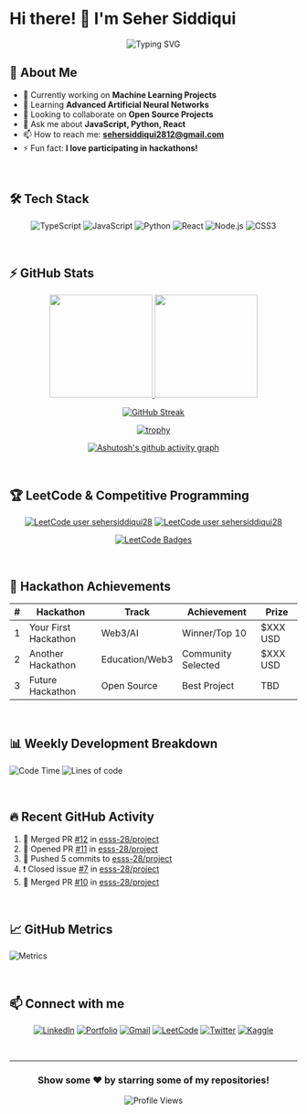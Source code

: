 # Hi there! 👋 I'm Seher Siddiqui

<div align="center">
  <img src="https://readme-typing-svg.herokuapp.com?font=Fira+Code&pause=1000&color=00D9FF&center=true&vCenter=true&width=435&lines=Machine+Learning+Engineer;Competitive+Programmer;Problem+Solver;Research+Contributor" alt="Typing SVG" />
</div>

## 🚀 About Me
- 🔭 Currently working on **Machine Learning Projects**
- 🌱 Learning **Advanced Artificial Neural Networks**
- 👯 Looking to collaborate on **Open Source Projects**
- 💬 Ask me about **JavaScript, Python, React**
- 📫 How to reach me: **sehersiddiqui2812@gmail.com**
- ⚡ Fun fact: **I love participating in hackathons!**

<br>

## 🛠️ Tech Stack

<div align="center">
  
![TypeScript](https://img.shields.io/badge/TypeScript-007ACC?style=for-the-badge&logo=typescript&logoColor=white)
![JavaScript](https://img.shields.io/badge/JavaScript-F7DF1E?style=for-the-badge&logo=javascript&logoColor=black)
![Python](https://img.shields.io/badge/Python-3776AB?style=for-the-badge&logo=python&logoColor=white)
![React](https://img.shields.io/badge/React-20232A?style=for-the-badge&logo=react&logoColor=61DAFB)
![Node.js](https://img.shields.io/badge/Node.js-43853D?style=for-the-badge&logo=node.js&logoColor=white)
![CSS3](https://img.shields.io/badge/CSS3-1572B6?style=for-the-badge&logo=css3&logoColor=white)

</div>

<br>

## ⚡ GitHub Stats

<div align="center">

<!-- GitHub Stats Cards -->
<a href="https://github.com/esss-28">
  <img height="180em" src="https://github-readme-stats.vercel.app/api?username=esss-28&show_icons=true&theme=tokyonight&hide_border=true&bg_color=0D1117&include_all_commits=true&count_private=true" />
  <img height="180em" src="https://github-readme-stats.vercel.app/api/top-langs/?username=esss-28&layout=compact&theme=tokyonight&hide_border=true&bg_color=0D1117" />
</a>

<!-- GitHub Streak Stats -->
[![GitHub Streak](https://github-readme-streak-stats.herokuapp.com/?user=esss-28&theme=tokyonight&hide_border=true&background=0D1117)](https://git.io/streak-stats)

<!-- GitHub Trophy -->
[![trophy](https://github-profile-trophy.vercel.app/?username=esss-28&theme=tokyonight&no-frame=true&column=7)](https://github.com/ryo-ma/github-profile-trophy)

<!-- GitHub Activity Graph -->
[![Ashutosh's github activity graph](https://github-readme-activity-graph.vercel.app/graph?username=esss-28&bg_color=0d1117&color=00d9ff&line=00d9ff&point=ffffff&area=true&hide_border=true)](https://github.com/ashutosh00710/github-readme-activity-graph)

</div>

<br>

## 🏆 LeetCode & Competitive Programming

<div align="center">

<!-- LeetCode Stats -->
[![LeetCode user sehersiddiqui28](https://img.shields.io/badge/dynamic/json?style=for-the-badge&labelColor=black&color=ffa116&label=Solved&query=solved&url=https%3A%2F%2Fleetcode-badge.vercel.app%2Fapi%2Fusers%2Fsehersiddiqui28&logo=leetcode&logoColor=ffa116)](https://leetcode.com/sehersiddiqui28/)
[![LeetCode user sehersiddiqui28](https://img.shields.io/badge/dynamic/json?style=for-the-badge&labelColor=black&color=ffa116&label=Ranking&query=ranking&url=https%3A%2F%2Fleetcode-badge.vercel.app%2Fapi%2Fusers%2Fsehersiddiqui28&logo=leetcode&logoColor=ffa116)](https://leetcode.com/sehersiddiqui28/)

<!-- LeetCode Badges Showcase -->
[![LeetCode Badges](https://leetcode-badge-showcase.vercel.app/api?username=sehersiddiqui28&theme=dark)](https://leetcode.com/sehersiddiqui28/)

</div>

<br>

## 🎯 Hackathon Achievements

<div align="center">
  
| # | Hackathon | Track | Achievement | Prize |
|---|-----------|-------|-------------|--------|
| 1 | Your First Hackathon | Web3/AI | Winner/Top 10 | $XXX USD |
| 2 | Another Hackathon | Education/Web3 | Community Selected | $XXX USD |
| 3 | Future Hackathon | Open Source | Best Project | TBD |

</div>

<br>

## 📊 Weekly Development Breakdown

<!--START_SECTION:waka-->
![Code Time](http://img.shields.io/badge/Code%20Time-1,234%20hrs%2027%20mins-blue)
![Lines of code](https://img.shields.io/badge/From%20Hello%20World%20I%27ve%20Written-1.5%20million%20lines%20of%20code-blue)
<!--END_SECTION:waka-->

<br>

## 🔥 Recent GitHub Activity

<!--START_SECTION:activity-->
1. 🎉 Merged PR [#12](https://github.com/esss-28/project/pull/12) in [esss-28/project](https://github.com/esss-28/project)
2. 💪 Opened PR [#11](https://github.com/esss-28/project/pull/11) in [esss-28/project](https://github.com/esss-28/project)
3. 🚀 Pushed 5 commits to [esss-28/project](https://github.com/esss-28/project)
4. ❗️ Closed issue [#7](https://github.com/esss-28/project/issues/7) in [esss-28/project](https://github.com/esss-28/project)
5. 🎉 Merged PR [#10](https://github.com/esss-28/project/pull/10) in [esss-28/project](https://github.com/esss-28/project)
<!--END_SECTION:activity-->

<br>

## 📈 GitHub Metrics

![Metrics](https://metrics.lecoq.io/esss-28?template=classic&base=header%2C%20activity%2C%20community%2C%20repositories%2C%20metadata&base.indepth=false&base.hireable=false&base.skip=false&config.timezone=Asia%2FKarachi)

<br>

## 📫 Connect with me

<div align="center">
  
[![LinkedIn](https://img.shields.io/badge/LinkedIn-0077B5?style=for-the-badge&logo=linkedin&logoColor=white)](https://linkedin.com/in/seher-siddiqui-76041b234)
[![Portfolio](https://img.shields.io/badge/Portfolio-FF5722?style=for-the-badge&logo=google-chrome&logoColor=white)](https://sehersiddiqui.vercel.app/)
[![Gmail](https://img.shields.io/badge/Gmail-D14836?style=for-the-badge&logo=gmail&logoColor=white)](mailto:sehersiddiqui2812@gmail.com)
[![LeetCode](https://img.shields.io/badge/LeetCode-FFA116?style=for-the-badge&logo=leetcode&logoColor=white)](https://leetcode.com/sehersiddiqui28)
[![Twitter](https://img.shields.io/badge/Twitter-1DA1F2?style=for-the-badge&logo=twitter&logoColor=white)](https://twitter.com/yourprofile)
[![Kaggle](https://img.shields.io/badge/Kaggle-20BEFF?style=for-the-badge&logo=Kaggle&logoColor=white)](https://www.kaggle.com/yourprofile)

</div>

<br>

---

<div align="center">
  
### Show some ❤️ by starring some of my repositories!

![Profile Views](https://komarev.com/ghpvc/?username=esss-28&color=blueviolet&style=flat-square&label=Profile+Views)

</div>
